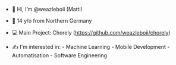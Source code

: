 - 👋 Hi, I’m @weazleboii (Matti)
- 👀 14 y/o from Northern Germany
- 💻 Main Project: Chorely (https://github.com/weazleboii/chorely)

- ✍️ I'm interested in:
      - Machine Learning
      - Mobile Development
      - Automatisation
      - Software Engineering
